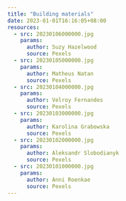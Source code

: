```yaml
---
title: "Building materials"
date: 2023-01-01T16:16:05+08:00
resources:
  - src: 20230106000000.jpg
    params:
      author: Suzy Hazelwood
      source: Pexels
  - src: 20230105000000.jpg
    params:
      author: Matheus Natan
      source: Pexels
  - src: 20230104000000.jpg
    params:
      author: Velroy Fernandes
      source: Pexels
  - src: 20230103000000.jpg
    params:
      author: Karolina Grabowska
      source: Pexels
  - src: 20230102000000.jpg
    params:
      author: Aleksandr Slobodianyk
      source: Pexels
  - src: 20230101000000.jpg
    params:
      author: Anni Roenkae
      source: Pexels
---
```



